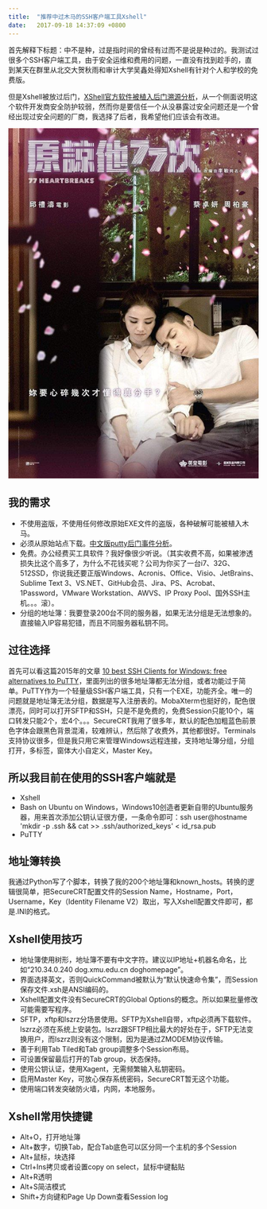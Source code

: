```yaml
---
title:  "推荐中过木马的SSH客户端工具Xshell"
date:   2017-09-18 14:37:09 +0800
---
```


首先解释下标题：中不是种，过是指时间的曾经有过而不是说是种过的。我测试过很多个SSH客户端工具，由于安全运维和费用的问题，一直没有找到趁手的，直到某天在群里从北交大贺秋雨和审计大学吴鑫处得知Xshell有针对个人和学校的免费版。

但是Xshell被放过后门，[XShell官方软件被植入后门溯源分析](http://www.freebuf.com/articles/terminal/144254.html)，从一个侧面说明这个软件开发商安全防护较弱，然而你是要信任一个从没暴露过安全问题还是一个曾经出现过安全问题的厂商，我选择了后者，我希望他们应该会有改进。

![](/images/2017/77-heartbreaks.jpg)

## 我的需求
- 不使用盗版，不使用任何修改原始EXE文件的盗版，各种破解可能被植入木马。
- 必须从原始站点下载。[中文版putty后门事件分析](http://www.cnbeta.com/articles/tech/171116.htm)。
- 免费。办公经费买工具软件？我好像很少听说。（其实收费不高，如果被渗透损失比这个高多了，为什么不花钱买呢？公司为你买了一台i7、32G、512SSD，你说我还要正版Windows、Acronis、Office、Visio、JetBrains、Sublime Text 3、VS.NET、GitHub会员、Jira、PS、Acrobat、1Password，VMware Workstation、AWVS、IP Proxy Pool、国外SSH主机。。。滚）。
- 分组的地址簿：我要登录200台不同的服务器，如果无法分组是无法想象的。直接输入IP容易犯错，而且不同服务器私钥不同。

## 过往选择

首先可以看这篇2015年的文章 [10 best SSH Clients for Windows: free alternatives to PuTTY](https://www.htpcbeginner.com/best-ssh-clients-windows-putty-alternatives/)，里面列出的很多地址簿都无法分组，或者功能过于简单。PuTTY作为一个轻量级SSH客户端工具，只有一个EXE，功能齐全。唯一的问题就是地址簿无法分组，数据是写入注册表的。MobaXterm也挺好的，配色很漂亮，同时可以打开SFTP和SSH，只是不是免费的，免费Session只能10个，端口转发只能2个，宏4个。。。SecureCRT我用了很多年，默认的配色加粗蓝色前景色字体会跟黑色背景混淆，较难辨认，然后除了收费外，其他都很好。Terminals支持协议很多，但是我只用它来管理Windows远程连接，支持地址簿分组，分组打开，多标签，窗体大小自定义，Master Key。

## 所以我目前在使用的SSH客户端就是
- Xshell
- Bash on Ubuntu on Windows，Windows10创造者更新自带的Ubuntu服务器，用来首次添加公钥认证很方便，一条命令即可：ssh user@hostname 'mkdir -p .ssh && cat >> .ssh/authorized_keys' < id_rsa.pub
- PuTTY

## 地址簿转换
我通过Python写了个脚本，转换了我的200个地址簿和known_hosts。转换的逻辑很简单，把SecureCRT配置文件的Session Name，Hostname，Port，Username，Key（Identity Filename V2）取出，写入Xshell配置文件即可，都是.INI的格式。

## Xshell使用技巧
- 地址簿使用树形，地址簿不要有中文字符。建议以IP地址+机器名命名，比如“210.34.0.240 dog.xmu.edu.cn doghomepage”。
- 界面选择英文，否则QuickCommand被默认为“默认快速命令集”，而Session保存文件.xsh是ANSI编码的。
- Xshell配置文件没有SecureCRT的Global Options的概念。所以如果批量修改可能需要写程序。
- SFTP，xftp和lszrz分场景使用。SFTP为Xshell自带，xftp必须再下载软件。lszrz必须在系统上安装包。lszrz跟SFTP相比最大的好处在于，SFTP无法变换用户，而lszrz则没有这个限制，因为是通过ZMODEM协议传输。
- 善于利用Tab Tiled和Tab group调整多个Session布局。
- 可设置保留最后打开的Tab group，状态保持。
- 使用公钥认证，使用Xagent，无需频繁输入私钥密码。
- 启用Master Key，可放心保存系统密码，SecureCRT暂无这个功能。
- 使用端口转发突破防火墙，内网，本地服务。

## Xshell常用快捷键
- Alt+O，打开地址簿
- Alt+数字，切换Tab，配合Tab底色可以区分同一个主机的多个Session
- Alt+鼠标，块选择
- Ctrl+Ins拷贝或者设置copy on select，鼠标中键黏贴
- Alt+R透明
- Alt+S简洁模式
- Shift+方向键和Page Up Down查看Session log

